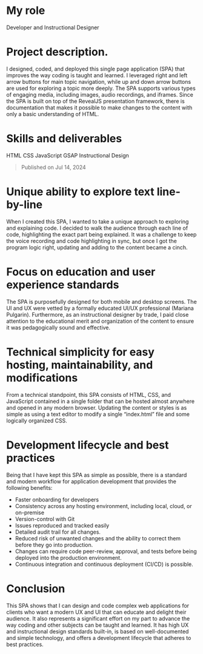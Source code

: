 # My role 
Developer and Instructional Designer

# Project description. 
I designed, coded, and deployed this single page application (SPA) that improves the way coding is taught and learned. I leveraged right and left arrow buttons for main topic navigation, while up and down arrow buttons are used for exploring a topic more deeply. The SPA supports various types of engaging media, including images, audio recordings, and iframes. Since the SPA is built on top of the RevealJS presentation framework, there is documentation that makes it possible to make changes to the content with only a basic understanding of HTML.

# Skills and deliverables
HTML
CSS
JavaScript
GSAP
Instructional Design

> Published on Jul 14, 2024 

# Unique ability to explore text line-by-line
When I created this SPA, I wanted to take a unique approach to exploring and explaining code. I decided to walk the audience through each line of code, highlighting the exact part being explained. It was a challenge to keep the voice recording and code highlighting in sync, but once I got the program logic right, updating and adding to the content became a cinch.

# Focus on education and user experience standards
The SPA is purposefully designed for both mobile and desktop screens. The UI and UX were vetted by a formally educated UI/UX professional (Mariana Pulgarin). Furthermore, as an instructional designer by trade, I paid close attention to the educational merit and organization of the content to ensure it was pedagogically sound and effective.

# Technical simplicity for easy hosting, maintainability, and modifications
From a technical standpoint, this SPA consists of HTML, CSS, and JavaScript contained in a single folder that can be hosted almost anywhere and opened in any modern browser. Updating the content or styles is as simple as using a text editor to modify a single “index.html” file and some logically organized CSS.

# Development lifecycle and best practices
Being that I have kept this SPA as simple as possible, there is a standard and modern workflow for application development that provides the following benefits:
  - Faster onboarding for developers
  - Consistency across any hosting environment, including local, cloud, or on-premise
  - Version-control with Git
  - Issues reproduced and tracked easily
  - Detailed audit trail for all changes.
  - Reduced risk of unwanted changes and the ability to correct them before they go into production.
  - Changes can require code peer-review, approval, and tests before being deployed into the production environment.
  - Continuous integration and continuous deployment (CI/CD) is possible.

# Conclusion
This SPA shows that I can design and code complex web applications for clients who want a modern UX and UI that can educate and delight their audience. It also represents a significant effort on my part to advance the way coding and other subjects can be taught and learned. It has high UX and instructional design standards built-in, is based on well-documented and simple technology, and offers a development lifecycle that adheres to best practices.
